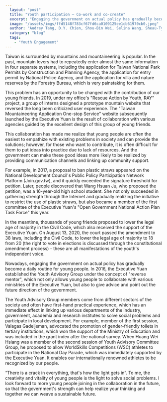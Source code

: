 ```yaml
---
  layout: "post"
  title: "Youth participation — Co-work and co-create"
  excerpt: "Engaging the government on actual policy has gradually become a daily routine for young people."
  image: "/assets/imgs/ffd5148f783cf67fd6ca0109125ee1cb61970cb0.jpeg"
  author: "Audrey Tang, D.Y. Chien, Shou-Bin Wei, Selina Wang, Sheau-Tyng Peng"
  category: "blog"
  tags: 
    - "Youth Engagement"
---
```


Taiwan is surrounded by mountains and mountaineering is popular. In the past, mountain lovers had to repeatedly enter almost the same information in four separate systems, including the application for Taiwan National Park Permits by Construction and Planning Agency, the application for entry permit by National Police Agency, and the application for villa and nature reserves by the Forestry Bureau, which is very painstaking for them.

This problem has an opportunity to be changed with the contribution of our young friends. In 2019, under my office's "Rescue Action by Youth, RAY" project, a group of interns designed a prototype mountain website that reversed the long been criticized user experience. The "Taiwan Mountaineering Application One-stop Service" website subsequently launched by the Executive Yuan is the result of collaboration with various agencies guided by the excellent design of this group of young friends.

This collaboration has made me realize that young people are often the easiest to empathize with existing problems in society and can provide the solutions; however, for those who want to contribute, it is often difficult for them to put ideas into practice due to lack of resources. And the government can make these good ideas more likely to be realized by providing communication channels and linking up community support.

For example, in 2017, a proposal to ban plastic straws appeared on the National Development Council's Public Policy Participation Network Platform (Join.gov.tw), and it quickly exceeded the signature threshold for petition. Later, people discovered that Wang Hsuan Ju, who proposed the petition, was a 16-year-old high school student. She not only succeeded in gathering strength through the Internet and gradually realizing the initiative to restrict the use of plastic straws, but also became a member of the first committee of the Executive Yuan's "Open Government National Action Plan Task Force" this year.

In the meantime, thousands of young friends proposed to lower the legal age of majority in the Civil Code, which also received the support of the Executive Yuan. On August 13, 2020, the court passed the amendment to 38 laws, including the Civil Code, to lower the legal age of majority to 18 from 20 (the right to vote in elections is discussed through the constitutional amendment process) - these are all manifestations of the youth's independent voice.

Nowadays, engaging the government on actual policy has gradually become a daily routine for young people. In 2016, the Executive Yuan established the Youth Advisory Group under the concept of "reverse mentor", which not only allows young people to collaborate with various ministries of the Executive Yuan, but also to give advice and point out the future direction of the government.

The Youth Advisory Group members come from different sectors of the society and often have first-hand practical experience, which has an immediate effect in linking up various departments of the industry, government, academia and research institutes to solve social problems and participate in local development. For example, member of the first session, Valagas Gadeljeman, advocated the promotion of gender-friendly toilets in tertiary institutions, which won the support of the Ministry of Education and was included in the grant index after the national survey. When Huang Wei Hsiang was a member of the second session of Youth Advisory Committee Group, he proposed to allow WorldSkills Competitions (WSC) athletes to participate in the National Day Parade, which was immediately supported by the Executive Yuan. It enables our internationally renowned athletes to be recognized by our people.

“There is a crack in everything, that's how the light gets in”. To me, the creativity and vitality of young people is the light to solve social problems. I look forward to more young people joining in the collaboration in the future, so that the government's strength can help realize your thinking and together we can weave a sustainable future.
